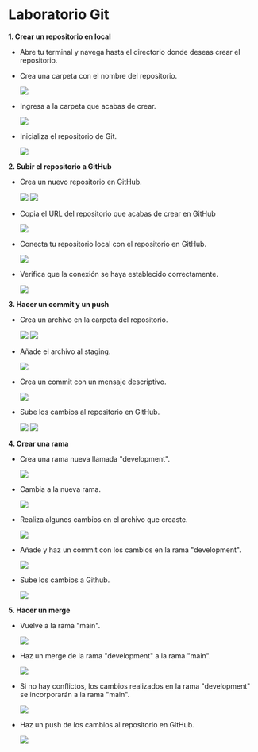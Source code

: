 # Laboratorio Git

**1. Crear un repositorio en local**

- Abre tu terminal y navega hasta el directorio donde deseas crear el repositorio.
- Crea una carpeta con el nombre del repositorio.

    <img src="./Imagenes/Screenshot_1.png">

- Ingresa a la carpeta que acabas de crear.

    <img src="./Imagenes/Screenshot_2.png">

- Inicializa el repositorio de Git.

    <img src="./Imagenes/Screenshot_3.png">

**2. Subir el repositorio a GitHub**

- Crea un nuevo repositorio en GitHub.

    <img src="./Imagenes/Screenshot_4.png">
    <img src="./Imagenes/Screenshot_5.png">

- Copia el URL del repositorio que acabas de crear en GitHub

    <img src="./Imagenes/Screenshot_6.png">

- Conecta tu repositorio local con el repositorio en GitHub.

    <img src="./Imagenes/Screenshot_8.png">

- Verifica que la conexión se haya establecido correctamente.

    <img src="./Imagenes/Screenshot_7.png">

**3. Hacer un commit y un push**

- Crea un archivo en la carpeta del repositorio.

    <img src="./Imagenes/Screenshot_9.png">
    <img src="./Imagenes/Screenshot_10.png">

- Añade el archivo al staging.

    <img src="./Imagenes/Screenshot_11.png">

- Crea un commit con un mensaje descriptivo.

    <img src="./Imagenes/Screenshot_12.png">

- Sube los cambios al repositorio en GitHub.

    <img src="./Imagenes/Screenshot_13.png">
    <img src="./Imagenes/Screenshot_14.png">

**4. Crear una rama**

- Crea una rama nueva llamada "development".

    <img src="./Imagenes/Screenshot_15.png">

- Cambia a la nueva rama.

    <img src="./Imagenes/Screenshot_16.png">

- Realiza algunos cambios en el archivo que creaste.

    <img src="./Imagenes/Screenshot_17.png">

- Añade y haz un commit con los cambios en la rama "development".

    <img src="./Imagenes/Screenshot_18.png">

- Sube los cambios a Github.

    <img src="./Imagenes/Screenshot_19.png">

**5. Hacer un merge**

- Vuelve a la rama "main".

    <img src="./Imagenes/Screenshot_20.png">

- Haz un merge de la rama "development" a la rama "main".

    <img src="./Imagenes/Screenshot_21.png">

- Si no hay conflictos, los cambios realizados en la rama "development" se incorporarán a la rama "main".

    <img src="./Imagenes/Screenshot_22.png">

- Haz un push de los cambios al repositorio en GitHub.

    <img src="./Imagenes/Screenshot_23.png">
